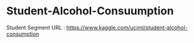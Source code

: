 # Student-Alcohol-Consuumption
Student Segment
URL : https://www.kaggle.com/uciml/student-alcohol-consumption

